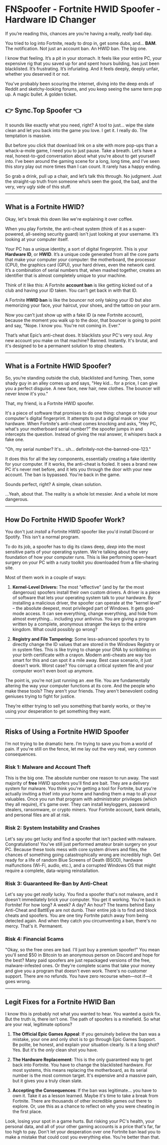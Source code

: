 # FNSpoofer - Fortnite HWID Spoofer - Hardware ID Changer


If you’re reading this, chances are you’re having a really, *really* bad day.

You tried to log into Fortnite, ready to drop in, get some dubs, and... **BAM**. The notification. Not just an account ban. An HWID ban. The big one.

I know that feeling. It’s a pit in your stomach. It feels like your entire PC, your expensive rig that you saved up for and spent hours building, has just been blacklisted. It’s frustrating. It’s infuriating. And it feels deeply, deeply unfair, whether you deserved it or not.

You’ve probably been scouring the internet, diving into the deep ends of Reddit and sketchy-looking forums, and you keep seeing the same term pop up. A magic bullet. A golden ticket.

## 👉 Sync.Top Spoofer 👈

It sounds like exactly what you need, right? A tool to just... wipe the slate clean and let you back into the game you love. I get it. I really do. The temptation is massive.

But before you click that download link on a site with more pop-ups than a whack-a-mole game, I need you to just pause. Take a breath. Let’s have a real, honest-to-god conversation about what you’re about to get yourself into. I’ve been around the gaming scene for a long, long time, and I’ve seen this story play out more times than I can count. It rarely has a happy ending.

So grab a drink, pull up a chair, and let’s talk this through. No judgment. Just the straight-up truth from someone who’s seen the good, the bad, and the very, very ugly side of this stuff.

---

## What is a Fortnite HWID?

Okay, let's break this down like we're explaining it over coffee.

When you play Fortnite, the anti-cheat system (think of it as a super-powered, all-seeing security guard) isn't just looking at your username. It’s looking at your computer itself.

Your PC has a unique identity, a sort of digital fingerprint. This is your **Hardware ID**, or **HWID**. It’s a unique code generated from all the core parts that make your computer *your* computer: the motherboard, the processor (CPU), the graphics card (GPU), your hard drives, even the network card. It’s a combination of serial numbers that, when mashed together, creates an identifier that is almost completely unique to your machine.

Think of it like this: A Fortnite **account ban** is like getting kicked out of a club and having your ID taken. You can’t get back in with that ID.

A Fortnite **HWID ban** is like the bouncer not only taking your ID but also memorizing your face, your haircut, your shoes, and the tattoo on your arm.

Now you can’t just show up with a fake ID (a new Fortnite account), because the moment you walk up to the door, that bouncer is going to point and say, "Nope. I know you. You're not coming in. Ever."

That’s what Epic’s anti-cheat does. It blacklists your PC's very soul. Any new account you make on that machine? Banned. Instantly. It's brutal, and it's designed to be a permanent solution to stop cheaters.

---

## What is a Fortnite HWID Spoofer?

So, you’re standing outside the club, blacklisted and fuming. Then, some shady guy in an alley comes up and says, "Hey kid... for a price, I can give you a perfect disguise. A new face, new hair, new clothes. The bouncer will never know it's you."

That, my friend, is a Fortnite HWID spoofer.

It's a piece of software that promises to do one thing: change or hide your computer's digital fingerprint. It attempts to put a digital mask on your hardware. When Fortnite's anti-cheat comes knocking and asks, "Hey PC, what's your motherboard serial number?" the spoofer jumps in and intercepts the question. Instead of giving the real answer, it whispers back a fake one.

"Oh, my serial number? It's... uh... definitely-not-the-banned-one-123."

It does this for all the key components, essentially creating a fake identity for your computer. If it works, the anti-cheat is fooled. It sees a brand new PC it's never met before, and it lets you through the door with your new account. The ban is bypassed. You're back in the game.

Sounds perfect, right? A simple, clean solution.

...Yeah, about that. The reality is a whole lot messier. And a whole lot more dangerous.

---

## How Do Fortnite HWID Spoofer Work?

You don't just *install* a Fortnite HWID spoofer like you'd install Discord or Spotify. This isn't a normal program.

To do its job, a spoofer has to dig its claws deep, *deep* into the most sensitive parts of your operating system. We're talking about the very foundation of how your computer runs. This is like performing open-heart surgery on your PC with a rusty toolkit you downloaded from a file-sharing site.

Most of them work in a couple of ways:

1.  **Kernel-Level Drivers:** The most "effective" (and by far the most dangerous) spoofers install their own custom drivers. A driver is a piece of software that lets your operating system talk to your hardware. By installing a malicious driver, the spoofer can operate at the "kernel level" – the absolute deepest, most privileged part of Windows. It gets god-mode access. It can see everything, change everything, and hide from almost everything... including your antivirus. You are giving a program written by a complete, anonymous stranger the keys to the entire kingdom. What could possibly go wrong?

2.  **Registry and File Tampering:** Some less-advanced spoofers try to directly change the ID values that are stored in the Windows Registry or in system files. This is like trying to change your DNA by scribbling on your birth certificate with a crayon. Modern anti-cheats are way too smart for this and can spot it a mile away. Best case scenario, it just doesn't work. Worst case? You corrupt a critical system file and your computer won't even boot up anymore.

The point is, you’re not just running an .exe file. You are fundamentally altering the way your computer functions at its core. And the people who make these tools? They aren't your friends. They aren't benevolent coding geniuses trying to fight for justice.

They’re either trying to sell you something that barely works, or they're using your desperation to get something they want.

---

## Risks of Using a Fortnite HWID Spoofer

I’m not trying to be dramatic here. I’m trying to save you from a world of pain. If you're still on the fence, let me lay out the very real, very common consequences.

### Risk 1: Malware and Account Theft

This is the big one. The absolute number one reason to run away. The vast majority of **free** HWID spoofers you'll find are bait. They are a delivery system for malware. You think you're getting a tool for Fortnite, but you're actually inviting a thief into your home and handing them a map to all your valuables. Once you run that program with administrator privileges (which they all require), it's game over. They can install keyloggers, password stealers, ransomware, or crypto miners. Your Fortnite account, bank details, and personal files are all at risk.

### Risk 2: System Instability and Crashes

Let's say you get lucky and find a spoofer that isn't packed with malware. Congratulations! You've still just performed amateur brain surgery on your PC. Because these tools mess with core system drivers and files, the chances of something going catastrophically wrong are incredibly high. Get ready for a life of random Blue Screens of Death (BSOD), hardware malfunctions (Wi-Fi, audio, etc.), and a corrupted Windows OS that might require a complete, data-wiping reinstallation.

### Risk 3: Guaranteed Re-Ban by Anti-Cheat

Let's say you get *really* lucky. You find a spoofer that's not malware, and it doesn't immediately brick your computer. You get it working. You're back in Fortnite! For how long? A week? A day? An hour? The teams behind Easy Anti-Cheat and BattlEye are not dumb. Their entire job is to find and block cheats and spoofers. You are one tiny Fortnite patch away from being detected again. And when they catch you circumventing a ban, there's no mercy. That's it. Permanent.

### Risk 4: Financial Scams

"Okay, so the free ones are bad. I'll just buy a premium spoofer!" You mean you'll send $50 in Bitcoin to an anonymous person on Discord and hope for the best? Many paid spoofers are just repackaged versions of the free, malware-infested ones. Or they're complete scams that take your money and give you a program that doesn't even work. There's no customer support. There are no refunds. You have zero recourse when—not if—it goes wrong.

---

## Legit Fixes for a Fortnite HWID Ban

I know this is probably not what you wanted to hear. You wanted a quick fix. But the truth is, there isn't one. The path of spoofers is a minefield. So what are your real, legitimate options?

1.  **The Official Epic Games Appeal**: If you genuinely believe the ban was a mistake, your one and only shot is to go through Epic Games Support. Be polite, be honest, and explain your situation clearly. Is it a long shot? Yes. But it's the *only* clean shot you have.

2.  **The Hardware Replacement**: This is the only guaranteed way to get back into Fortnite. You have to change the blacklisted hardware. For most systems, this means replacing the motherboard, as its serial number is the most common target. It's expensive and a massive pain, but it gives you a truly clean slate.

3.  **Accepting the Consequences**: If the ban was legitimate... you have to own it. Take it as a lesson learned. Maybe it's time to take a break from Fortnite. There are thousands of other incredible games out there to explore. Or, use this as a chance to reflect on why you were cheating in the first place.

Look, losing your spot in a game hurts. But risking your PC's health, your personal data, and all of your other gaming accounts is a price that's far, far too high to pay. Don't let your desperation over one Fortnite ban lead you to make a mistake that could cost you everything else. You're better than that.
